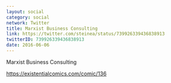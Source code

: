 ```yaml
---
layout: social
category: social
network: Twitter
title: Marxist Business Consulting
link: https://twitter.com/steinea/status/739926339436838913
twitterID: 739926339436838913
date: 2016-06-06
---
```


Marxist Business Consulting

<https://existentialcomics.com/comic/136>
